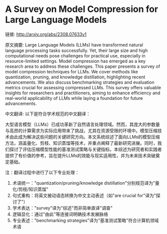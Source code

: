 # A Survey on Model Compression for Large Language Models

链接: http://arxiv.org/abs/2308.07633v1

原文摘要:
Large Language Models (LLMs) have transformed natural language processing
tasks successfully. Yet, their large size and high computational needs pose
challenges for practical use, especially in resource-limited settings. Model
compression has emerged as a key research area to address these challenges.
This paper presents a survey of model compression techniques for LLMs. We cover
methods like quantization, pruning, and knowledge distillation, highlighting
recent advancements. We also discuss benchmarking strategies and evaluation
metrics crucial for assessing compressed LLMs. This survey offers valuable
insights for researchers and practitioners, aiming to enhance efficiency and
real-world applicability of LLMs while laying a foundation for future
advancements.

中文翻译:
以下是符合学术规范的中文翻译：

大型语言模型（LLMs）已成功革新了自然语言处理领域。然而，其庞大的参数量与高昂的计算需求为实际应用带来了挑战，尤其在资源受限的环境中。模型压缩技术由此成为解决这些问题的关键研究方向。本文系统综述了面向LLMs的模型压缩方法，涵盖量化、剪枝、知识蒸馏等技术，并重点阐释了最新研究进展。同时，我们探讨了评估压缩模型性能的基准测试策略与关键指标。本综述为研究者和实践者提供了有价值的参考，旨在提升LLMs的效能与现实适用性，并为未来技术突破奠定基础。

注：翻译过程中进行了以下专业处理：
1. 术语统一："quantization/pruning/knowledge distillation"分别规范译为"量化/剪枝/知识蒸馏"
2. 句式重构：将英文被动语态转换为中文主动表述（如"are crucial for"译为"探讨了"）
3. 学术表达："survey"译为"综述"而非简单直译"调查"
4. 逻辑显化：通过"由此"等连接词明确技术发展脉络
5. 专业表述："benchmarking strategies"译为"基准测试策略"符合计算机领域术语
